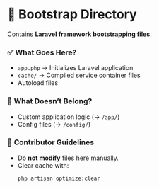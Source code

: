 # 📂 Bootstrap Directory  
Contains **Laravel framework bootstrapping files**.  

### ✅ **What Goes Here?**  
- `app.php` → Initializes Laravel application  
- `cache/` → Compiled service container files  
- Autoload files  

### 🚫 **What Doesn’t Belong?**  
- Custom application logic (→ `/app/`)  
- Config files (→ `/config/`)  

### 🔧 **Contributor Guidelines**  
- Do **not modify** files here manually.  
- Clear cache with:  
  ```bash
  php artisan optimize:clear